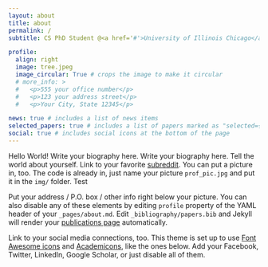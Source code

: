 ```yaml
---
layout: about
title: about
permalink: /
subtitle: CS PhD Student @<a href='#'>University of Illinois Chicago</a> | Applied Scientist Intern @AWS AI

profile:
  align: right
  image: tree.jpeg
  image_circular: True # crops the image to make it circular
  # more_info: >
  #   <p>555 your office number</p>
  #   <p>123 your address street</p>
  #   <p>Your City, State 12345</p>

news: true # includes a list of news items
selected_papers: true # includes a list of papers marked as "selected={true}"
social: true # includes social icons at the bottom of the page
---
```


Hello World! Write your biography here. Write your biography here. Tell the world about yourself. Link to your favorite [subreddit](http://reddit.com). You can put a picture in, too. The code is already in, just name your picture `prof_pic.jpg` and put it in the `img/` folder. Test

Put your address / P.O. box / other info right below your picture. You can also disable any of these elements by editing `profile` property of the YAML header of your `_pages/about.md`. Edit `_bibliography/papers.bib` and Jekyll will render your [publications page](/al-folio/publications/) automatically.

Link to your social media connections, too. This theme is set up to use [Font Awesome icons](https://fontawesome.com/) and [Academicons](https://jpswalsh.github.io/academicons/), like the ones below. Add your Facebook, Twitter, LinkedIn, Google Scholar, or just disable all of them.
